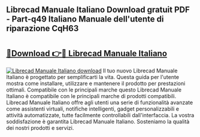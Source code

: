 ## Librecad Manuale Italiano Download gratuit PDF - Part-q49 Italiano Manuale dell'utente di riparazione CqH63

# <h2><a href="http://dfcw9r.blite.top/?on=Librecad+Manuale+Italiano">🔗Download 👉🔴 Librecad Manuale Italiano</a></h2>

[![Librecad Manuale Italiano download](https://i.imgur.com/lujVjoI.png)](http://dfcw9r.blite.top/?on=Librecad+Manuale+Italiano)
Il tuo nuovo Librecad Manuale Italiano è progettato per semplificarti la vita. Questa guida per l'utente mostra come installare, utilizzare e mantenere il prodotto per prestazioni ottimali. Compatibile con le principali marche questo Librecad Manuale Italiano è compatibile con le principali marche di prodotti compatibili. Librecad Manuale Italiano offre agli utenti una serie di funzionalità avanzate come assistenti virtuali, notifiche intelligenti, gadget personalizzabili e attività automatizzate, tutte facilmente controllabili dall'interfaccia. La vostra soddisfazione è garantita Librecad Manuale Italiano. Sosteniamo la qualità dei nostri prodotti e servizi.
